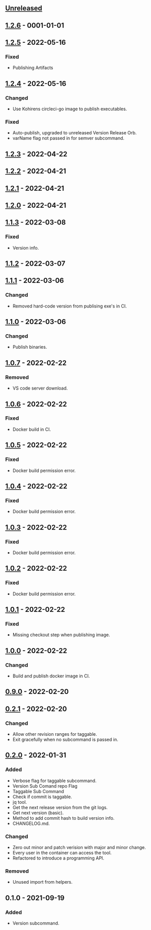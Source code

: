<a name="unreleased"></a>
## [Unreleased]


<a name="1.2.6"></a>
## [1.2.6] - 0001-01-01

<a name="1.2.5"></a>
## [1.2.5] - 2022-05-16
### Fixed
- Publishing Artifacts


<a name="1.2.4"></a>
## [1.2.4] - 2022-05-16
### Changed
- Use Kohirens circleci-go image to publish executables.

### Fixed
- Auto-publish, upgraded to unreleased Version Release Orb.
- varName flag not passed in for semver subcommand.


<a name="1.2.3"></a>
## [1.2.3] - 2022-04-22

<a name="1.2.2"></a>
## [1.2.2] - 2022-04-21

<a name="1.2.1"></a>
## [1.2.1] - 2022-04-21

<a name="1.2.0"></a>
## [1.2.0] - 2022-04-21

<a name="1.1.3"></a>
## [1.1.3] - 2022-03-08
### Fixed
- Version info.


<a name="1.1.2"></a>
## [1.1.2] - 2022-03-07

<a name="1.1.1"></a>
## [1.1.1] - 2022-03-06
### Changed
- Removed hard-code version from publising exe's in CI.


<a name="1.1.0"></a>
## [1.1.0] - 2022-03-06
### Changed
- Publish binaries.


<a name="1.0.7"></a>
## [1.0.7] - 2022-02-22
### Removed
- VS code server download.


<a name="1.0.6"></a>
## [1.0.6] - 2022-02-22
### Fixed
- Docker build in CI.


<a name="1.0.5"></a>
## [1.0.5] - 2022-02-22
### Fixed
- Docker build permission error.


<a name="1.0.4"></a>
## [1.0.4] - 2022-02-22
### Fixed
- Docker build permission error.


<a name="1.0.3"></a>
## [1.0.3] - 2022-02-22
### Fixed
- Docker build permission error.


<a name="1.0.2"></a>
## [1.0.2] - 2022-02-22
### Fixed
- Docker build permission error.


<a name="1.0.1"></a>
## [1.0.1] - 2022-02-22
### Fixed
- Missing checkout step when publishing image.


<a name="1.0.0"></a>
## [1.0.0] - 2022-02-22
### Changed
- Build and publish docker image in CI.


<a name="0.9.0"></a>
## [0.9.0] - 2022-02-20

<a name="0.2.1"></a>
## [0.2.1] - 2022-02-20
### Changed
- Allow other revision ranges for taggable.
- Exit gracefully when no subcommand is passed in.


<a name="0.2.0"></a>
## [0.2.0] - 2022-01-31
### Added
- Verbose flag for taggable subcommand.
- Version Sub Comand repo Flag
- Taggable Sub Command
- Check if commit is taggable.
- jq tool.
- Get the next release version from the git logs.
- Get next version (basic).
- Method to add commit hash to build version info.
- CHANGELOG.md.

### Changed
- Zero out minor and patch verision with major and minor change.
- Every user in the container can access the tool.
- Refactored to introduce a programming API.

### Removed
- Unused import from helpers.


<a name="0.1.0"></a>
## 0.1.0 - 2021-09-19
### Added
- Version subcommand.


[Unreleased]: https://github.com/kohirens/git-tool-belt/compare/1.2.6...HEAD
[1.2.6]: https://github.com/kohirens/git-tool-belt/compare/1.2.5...1.2.6
[1.2.5]: https://github.com/kohirens/git-tool-belt/compare/1.2.4...1.2.5
[1.2.4]: https://github.com/kohirens/git-tool-belt/compare/1.2.3...1.2.4
[1.2.3]: https://github.com/kohirens/git-tool-belt/compare/1.2.2...1.2.3
[1.2.2]: https://github.com/kohirens/git-tool-belt/compare/1.2.1...1.2.2
[1.2.1]: https://github.com/kohirens/git-tool-belt/compare/1.2.0...1.2.1
[1.2.0]: https://github.com/kohirens/git-tool-belt/compare/1.1.3...1.2.0
[1.1.3]: https://github.com/kohirens/git-tool-belt/compare/1.1.2...1.1.3
[1.1.2]: https://github.com/kohirens/git-tool-belt/compare/1.1.1...1.1.2
[1.1.1]: https://github.com/kohirens/git-tool-belt/compare/1.1.0...1.1.1
[1.1.0]: https://github.com/kohirens/git-tool-belt/compare/1.0.7...1.1.0
[1.0.7]: https://github.com/kohirens/git-tool-belt/compare/1.0.6...1.0.7
[1.0.6]: https://github.com/kohirens/git-tool-belt/compare/1.0.5...1.0.6
[1.0.5]: https://github.com/kohirens/git-tool-belt/compare/1.0.4...1.0.5
[1.0.4]: https://github.com/kohirens/git-tool-belt/compare/1.0.3...1.0.4
[1.0.3]: https://github.com/kohirens/git-tool-belt/compare/1.0.2...1.0.3
[1.0.2]: https://github.com/kohirens/git-tool-belt/compare/1.0.1...1.0.2
[1.0.1]: https://github.com/kohirens/git-tool-belt/compare/1.0.0...1.0.1
[1.0.0]: https://github.com/kohirens/git-tool-belt/compare/0.9.0...1.0.0
[0.9.0]: https://github.com/kohirens/git-tool-belt/compare/0.2.1...0.9.0
[0.2.1]: https://github.com/kohirens/git-tool-belt/compare/0.2.0...0.2.1
[0.2.0]: https://github.com/kohirens/git-tool-belt/compare/0.1.0...0.2.0
